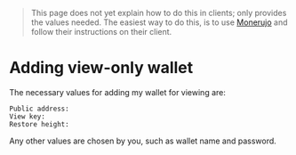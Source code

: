 > This page does not yet explain how to do this in clients; only provides the values needed. The easiest way to do this, is to use [Monerujo](https://monerujo.io) and follow their instructions on their client.

# Adding view-only wallet

The necessary values for adding my wallet for viewing are:

```
Public address: 
View key: 
Restore height: 
```

Any other values are chosen by you, such as wallet name and password.